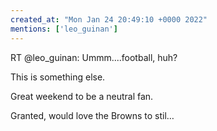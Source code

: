 ```yaml
---
created_at: "Mon Jan 24 20:49:10 +0000 2022"
mentions: ['leo_guinan']
---
```


RT @leo_guinan: Ummm....football, huh?

This is something else.

Great weekend to be a neutral fan.

Granted, would love the Browns to stil…